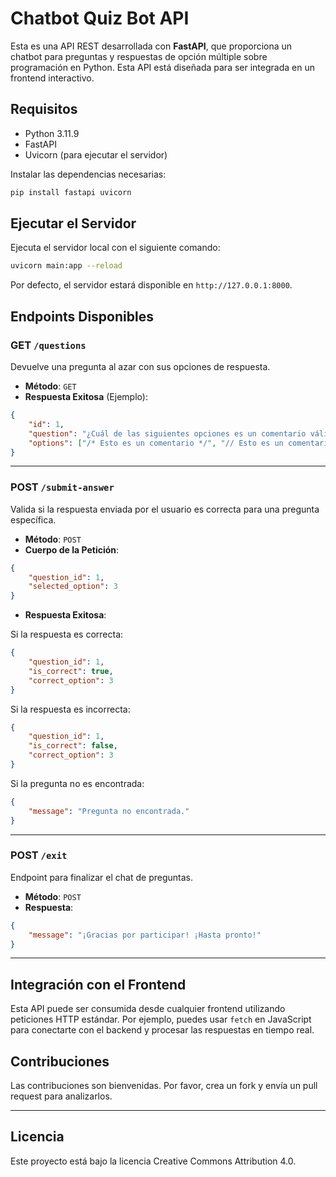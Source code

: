# Chatbot Quiz Bot API

Esta es una API REST desarrollada con **FastAPI**, que proporciona un chatbot para preguntas y respuestas de opción múltiple sobre programación en Python. Esta API está diseñada para ser integrada en un frontend interactivo.

## Requisitos

- Python 3.11.9
- FastAPI
- Uvicorn (para ejecutar el servidor)

Instalar las dependencias necesarias:

```bash
pip install fastapi uvicorn
```

## Ejecutar el Servidor

Ejecuta el servidor local con el siguiente comando:

```bash
uvicorn main:app --reload
```

Por defecto, el servidor estará disponible en `http://127.0.0.1:8000`.

## Endpoints Disponibles

### GET `/questions`

Devuelve una pregunta al azar con sus opciones de respuesta.

- **Método**: `GET`
- **Respuesta Exitosa** (Ejemplo):

```json
{
    "id": 1,
    "question": "¿Cuál de las siguientes opciones es un comentario válido en Python?",
    "options": ["/* Esto es un comentario */", "// Esto es un comentario", "# Esto es un comentario", "<!-- Esto es un comentario -->"]
}
```

---

### POST `/submit-answer`

Valida si la respuesta enviada por el usuario es correcta para una pregunta específica.

- **Método**: `POST`
- **Cuerpo de la Petición**:

```json
{
    "question_id": 1,
    "selected_option": 3
}
```

- **Respuesta Exitosa**:

Si la respuesta es correcta:

```json
{
    "question_id": 1,
    "is_correct": true,
    "correct_option": 3
}
```

Si la respuesta es incorrecta:

```json
{
    "question_id": 1,
    "is_correct": false,
    "correct_option": 3
}
```

Si la pregunta no es encontrada:

```json
{
    "message": "Pregunta no encontrada."
}
```

---

### POST `/exit`

Endpoint para finalizar el chat de preguntas.

- **Método**: `POST`
- **Respuesta**:

```json
{
    "message": "¡Gracias por participar! ¡Hasta pronto!"
}
```

---

## Integración con el Frontend

Esta API puede ser consumida desde cualquier frontend utilizando peticiones HTTP estándar. Por ejemplo, puedes usar `fetch` en JavaScript para conectarte con el backend y procesar las respuestas en tiempo real.

## Contribuciones

Las contribuciones son bienvenidas. Por favor, crea un fork y envía un pull request para analizarlos.

---

## Licencia

Este proyecto está bajo la licencia Creative Commons Attribution 4.0.
